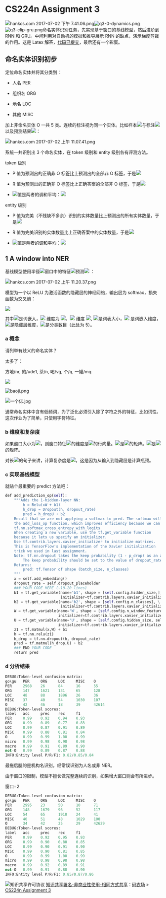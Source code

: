 # CS224n Assignment 3

![hankcs.com 2017-07-02 下午 7.41.06.png](img/0a51b483b695119123d418192bcb12a2.jpg "hankcs.com 2017-07-02 下午 7.41.06.png")![q3-0-dynamics.png](img/87ca46933355d787709c9f9e09e65183.jpg "q3-0-dynamics.png")![q3-clip-gru.png](img/db90383450e7ae9cab381a7471c7b3f9.jpg "q3-clip-gru.png")命名实体识别任务，先实现基于窗口的基线模型，然后进阶到 RNN 和 GRU。中间利用对自动机的模拟和推导展示 RNN 的缺点，演示梯度剪裁的作用。这是 Latex 解答，[代码已提交](https://github.com/hankcs/CS224n)，最后还有一个彩蛋。

## 命名实体识别初步

定位命名实体并将其分类到：

*   人名 PER

*   组织名 ORG

*   地名 LOC

*   其他 MISC

加上非命名实体 O 一共 5 类。连续的标注视为同一个实体。比如样本![](img/fedcfa2869ac5659a86e70574d0c765f.jpg)与标注![](img/71261ea94d104c05ca21ec94692faced.jpg)以及预测结果![](img/2adae091f97b3f2c26a9f7d72575ba8d.jpg)：

![hankcs.com 2017-07-02 上午 11.07.41.png](img/fceca8a9537269b8c5a6d3bcc8604501.jpg "hankcs.com 2017-07-02 上午 11.07.41.png")

系统一共识别出 3 个命名实体，在 token 级别和 entity 级别各有评测方法。

token 级别

*   P 值为预测出的正确非 O 标签比上预测出的全部非 O 标签，于是![](img/ee2dc3ff115f22b0546c3475a6c8bde2.jpg)

*   R 值为预测出的正确非 O 标签比上正确答案的全部非 O 标签，于是![](img/4216b871ad967e59575be28d5827f9b1.jpg)

*   ![](img/cd52d9ccb051cd9662cf686f83c9753f.jpg)值是两者的调和平均：![](img/8c7532b1ef8e10773ce3f96d877beb57.jpg)

entity 级别

*   P 值为完美（不残缺不多余）识别的实体数量比上预测出的所有实体数量，于是![](img/a3e86d2686b4d1b57249c154874bae17.jpg)

*   R 值为完美识别的实体数量比上正确答案中的实体数量，于是![](img/7da685e30f35df6b28d306785f29c18b.jpg)

*   ![](img/cd52d9ccb051cd9662cf686f83c9753f.jpg)值是两者的调和平均：![](img/272eebc890950317e14b59c0ab029996.jpg)

## 1 A window into NER

基线模型使用半径![](img/f16e78fda8eb72a97d51d051c1695a2b.jpg)窗口中的特征![](img/618aeb3170f479187ac5901931de0bc9.jpg)预测![](img/c24f015066624d06719e2c659b7f47fa.jpg) ：

![hankcs.com 2017-07-02 上午 11.20.37.png](img/7c8c0b5af34db25c4db8b33d86fe75c5.jpg "hankcs.com 2017-07-02 上午 11.20.37.png")

模型为一个以 ReLU 为激活函数的隐藏层的神经网络，输出层为 softmax，损失函数为交叉熵：

![](img/7c7bab35705d516a517fcfccc6fda262.jpg)

其中![](img/7b2b6f105d356019243997f835866247.jpg)是词嵌入，![](img/d1d121536c94e65c39571cba3824ee71.jpg) 维度为 ![](img/9b7d9beafd65e2cf6493bdca741827a5.jpg)，![](img/44008eb188a69811703a2f7dbe80b365.jpg) 维度 ![](img/6c8feca3b2da3d6cf371417edff4be4f.jpg), ![](img/21ec2ab32d1af3e766487093bb20cf22.jpg)是词表大小，![](img/683792a4ccec414f11d2a19bc4258015.jpg) 是词嵌入维度，![](img/9b7d9beafd65e2cf6493bdca741827a5.jpg)是隐藏层维度，![](img/6c8feca3b2da3d6cf371417edff4be4f.jpg)是分类数目（此处为 5）。

### a 概念

请列举有歧义的命名实体？

太多了：

方地/nr, 的/ude1, 茶/n, 喝/vg, 个/q, 一罐/mq

![](img/12da8c9f3cbc6ae898b4ab452501b570.jpg)

![baoji.png](img/4e0177024bedea5b3e3672a4f123c26d.jpg "baoji.png")

![一个亿.jpg](img/8990294ed223ac1919223707e0832122.jpg "一个亿.jpg")

通常命名实体中含有低频词，为了泛化必须引入除了字符之外的特征，比如词性。这次作业为了简单，只使用字符特征。

### b 维度和复杂度

如果窗口大小为![](img/f16e78fda8eb72a97d51d051c1695a2b.jpg)，则窗口特征![](img/8fb3823135701384bfec6ef804733888.jpg)的维度是![](img/c7860ffdbca920cc8c21bf315ec2069e.jpg)的行向量。![](img/90490a34512e9bd1843ed4da713d0813.jpg)是![](img/95ae5ac8ec70542df9db302623aacf14.jpg)的矩阵。![](img/921e0f0523608a65f324548e8dc504e4.jpg)是![](img/31888fb148889f4e013fd62594d1e1e9.jpg)的矩阵。

对长![](img/5a047a5ca04e45726dba21b8302977da.jpg)的句子来讲，计算复杂度是![](img/3b4a2f5e5e921c8aa61a57d63fd090ae.jpg)，这是因为从输入到隐藏层是计算瓶颈。

### c 实现基线模型

就贴个最重要的 predict 方法吧：

```py
def add_prediction_op(self):
    """Adds the 1-hidden-layer NN:
        h = Relu(xW + b1)
        h_drop = Dropout(h, dropout_rate)
        pred = h_dropU + b2
    Recall that we are not applying a softmax to pred. The softmax will instead be done in
    the add_loss_op function, which improves efficiency because we can use
    tf.nn.softmax_cross_entropy_with_logits
    When creating a new variable, use the tf.get_variable function
    because it lets us specify an initializer.
    Use tf.contrib.layers.xavier_initializer to initialize matrices.
    This is TensorFlow's implementation of the Xavier initialization
    trick we used in last assignment.
    Note: tf.nn.dropout takes the keep probability (1 - p_drop) as an argument.
        The keep probability should be set to the value of dropout_rate.
    Returns:
        pred: tf.Tensor of shape (batch_size, n_classes)
    """
    x = self.add_embedding()
    dropout_rate = self.dropout_placeholder
    ### YOUR CODE HERE (~10-20 lines)
    b1 = tf.get_variable(name='b1', shape = [self.config.hidden_size,], \
                         initializer=tf.contrib.layers.xavier_initializer(seed=1))
    b2 = tf.get_variable(name='b2', shape = [self.config.n_classes], \
                         initializer=tf.contrib.layers.xavier_initializer(seed=2))
    W = tf.get_variable(name='W', shape = [self.config.n_window_features * self.config.embed_size, self.config.hidden_size], \
                        initializer=tf.contrib.layers.xavier_initializer(seed=3))
    U = tf.get_variable(name='U', shape = [self.config.hidden_size, self.config.n_classes], \
                        initializer=tf.contrib.layers.xavier_initializer(seed=4))
    z1 = tf.matmul(x,W) + b1
    h = tf.nn.relu(z1)
    h_drop = tf.nn.dropout(h, dropout_rate)
    pred = tf.matmul(h_drop,U) + b2
    ### END YOUR CODE
    return pred
```

### d 分析结果

```py
DEBUG:Token-level confusion matrix:
go\gu   PER     ORG     LOC     MISC    O    
PER     2968    26      84      16      55   
ORG     147     1621    131     65      128  
LOC     48      88      1896    26      36   
MISC    37      40      54      1030    107  
O       42      46      18      39      42614
DEBUG:Token-level scores:
label   acc     prec    rec     f1   
PER     0.99    0.92    0.94    0.93 
ORG     0.99    0.89    0.77    0.83 
LOC     0.99    0.87    0.91    0.89 
MISC    0.99    0.88    0.81    0.84 
O       0.99    0.99    1.00    0.99 
micro   0.99    0.98    0.98    0.98 
macro   0.99    0.91    0.89    0.90 
not-O   0.99    0.89    0.87    0.88 
INFO:Entity level P/R/F1: 0.82/0.85/0.84
```

最拖后腿的是机构名识别，经常误识别为人名或非 NER。

由于窗口的限制，模型不擅长做完整连续的识别，如果增大窗口则会有所进步。

窗口=2

```py
DEBUG:Token-level confusion matrix:
go\gu   PER     ORG     LOC     MISC    O    
PER     2995    23      50      10      71   
ORG     148     1679    96      52      117  
LOC     54      65      1910    24      41   
MISC    40      51      48      1029    100  
O       34      42      25      29      42629
DEBUG:Token-level scores:
label   acc     prec    rec     f1   
PER     0.99    0.92    0.95    0.93 
ORG     0.99    0.90    0.80    0.85 
LOC     0.99    0.90    0.91    0.90 
MISC    0.99    0.90    0.81    0.85 
O       0.99    0.99    1.00    0.99 
micro   0.99    0.98    0.98    0.98 
macro   0.99    0.92    0.89    0.91 
not-O   0.99    0.91    0.88    0.90 
INFO:Entity level P/R/F1: 0.85/0.87/0.86
```

![知识共享许可协议](http://www.hankcs.com/license/) [知识共享署名-非商业性使用-相同方式共享](http://www.hankcs.com/license/)：[码农场](http://www.hankcs.com) » [CS224n Assignment 3](http://www.hankcs.com/nlp/ner/cs224n-assignment-3.html)